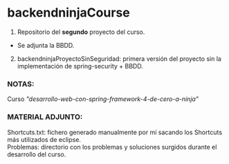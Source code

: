 # backendninjaCourse
1. Repositorio del **segundo** proyecto del curso.
 * Se adjunta la BBDD.
2. backendninjaProyectoSinSeguridad: primera versión del proyecto sin la implementación de spring-security + BBDD.

### NOTAS:
Curso _"desarrollo-web-con-spring-framework-4-de-cero-a-ninja"_

### MATERIAL ADJUNTO:
Shortcuts.txt: fichero generado manualmente por mí sacando los Shortcuts más utilizados de eclipse.  
Problemas: directorio con los problemas y soluciones surgidos durante el
desarrollo del curso.
